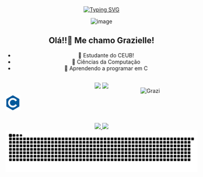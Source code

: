 <div align="center">
  <a href="https://git.io/typing-svg">
    <img src="https://readme-typing-svg.demolab.com?font=Fira+Code&weight=500&size=22&pause=1000&color=FF00F6&center=true&vCenter=true&random=false&width=524&lines=%E2%8A%B9+Welcome+to+my+profile!+%CB%99%E1%B5%95%CB%99+%E2%8A%B9+" alt="Typing SVG">
  </a>
  
![image](https://github.com/user-attachments/assets/99f9cac4-e8d1-41da-bfa1-6ca6e0575a7b)


## Olá!!👋 Me chamo Grazielle!

- 🔭 Estudante do CEUB!
- 🌱 Ciências da Computação
- 🤔 Aprendendo a programar em C

##
</div>
  
<p align="center">
  <img width="48%" src="https://github-readme-stats.vercel.app/api?username=graziessantos&show_icons=true&theme=synthwave&include_all_commits=true&count_private=true"/>
  <img width="48%" src="https://github-readme-stats.vercel.app/api/top-langs/?username=graziessantos&layout=compact&langs_count=6&theme=synthwave"/>
</p>


<img src="https://raw.githubusercontent.com/devicons/devicon/master/icons/c/c-plain.svg" width="40" height="40"/>

<img src="https://github.com/user-attachments/assets/3af8613f-44ca-4375-90f2-188524819cb9" alt="Grazi" width="150" align="right" style="margin-top: -20px;">

##
<div align="center">
<a href="mailto:grazie.santoss467@gmail.com">
  <img src="https://img.shields.io/badge/-Gmail-%23EA4335?style=for-the-badge&logo=gmail&logoColor=white" target="_blank">
</a>
<a href="https://www.linkedin.com/in/grazielle-santana-dos-santos-24149b362/" target="_blank">
  <img src="https://img.shields.io/badge/-LinkedIn-%230077B5?style=for-the-badge&logo=linkedin&logoColor=white" target="_blank">
</a>
</div>

<picture align="center">
  <source media="(prefers-color-scheme: dark)" srcset="https://raw.githubusercontent.com/graziessantos/graziessantos/output/github-contribution-grid-snake-dark.svg">
  <source media="(prefers-color-scheme: light)" srcset="https://raw.githubusercontent.com/graziessantos/graziessantos/output/github-contribution-grid-snake-dark.svg">
  <img align="center" alt="github contribution grid snake animation" src="https://raw.githubusercontent.com/graziessantos/graziessantos/output/github-contribution-grid-snake.svg">
</picture>

